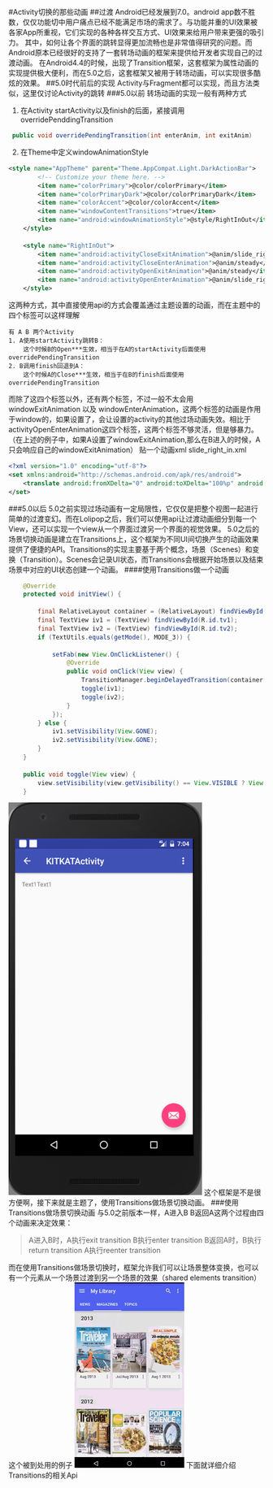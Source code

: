 #Activity切换的那些动画
##过渡
Android已经发展到7.0。android app数不胜数，仅仅功能切中用户痛点已经不能满足市场的需求了。与功能并重的UI效果被各家App所重视，它们实现的各种各样交互方式、UI效果来给用户带来更强的吸引力。
其中，如何让各个界面的跳转显得更加流畅也是非常值得研究的问题。而Android原本已经很好的支持了一套转场动画的框架来提供给开发者实现自己的过渡动画。
在Android4.4的时候，出现了Transition框架，这套框架为属性动画的实现提供极大便利，而在5.0之后，这套框架又被用于转场动画，可以实现很多酷炫的效果。
##5.0时代前后的实现
Activity与Fragment都可以实现，而且方法类似，这里仅讨论Activity的跳转
###5.0以前
转场动画的实现一般有两种方式
1. 在Activity startActivity以及finish的后面，紧接调用overridePenddingTransition
```java
 public void overridePendingTransition(int enterAnim, int exitAnim)
```
2. 在Theme中定义windowAnimationStyle
```xml
<style name="AppTheme" parent="Theme.AppCompat.Light.DarkActionBar">
        <!-- Customize your theme here. -->
        <item name="colorPrimary">@color/colorPrimary</item>
        <item name="colorPrimaryDark">@color/colorPrimaryDark</item>
        <item name="colorAccent">@color/colorAccent</item>
        <item name="windowContentTransitions">true</item>
        <item name="android:windowAnimationStyle">@style/RightInOut</item>
    </style>

    <style name="RightInOut">
        <item name="android:activityCloseExitAnimation">@anim/slide_right_out</item>
        <item name="android:activityCloseEnterAnimation">@anim/steady</item>
        <item name="android:activityOpenExitAnimation">@anim/steady</item>
        <item name="android:activityOpenEnterAnimation">@anim/slide_right_in</item>
    </style>
```
这两种方式，其中直接使用api的方式会覆盖通过主题设置的动画，而在主题中的四个标签可以这样理解
```text
有 A B 两个Activity
1. A使用startActivity跳转B：
    这个时候B的Open***生效，相当于在A的startActivity后面使用overridePendingTransition
2. B调用finish回退到A：
    这个时候A的Close***生效，相当于在B的finish后面使用overridePendingTransition
```
而除了这四个标签以外，还有两个标签，不过一般不太会用windowExitAnimation 以及 windowEnterAnimation，这两个标签的动画是作用于window的，如果设置了，会让设置的activity的其他过场动画失效。相比于activityOpenEnterAnimation这四个标签，这两个标签不够灵活，但是够暴力。（在上述的例子中，如果A设置了windowExitAnimation,那么在B进入的时候，A只会响应自己的windowExitAnimation）
贴一个动画xml
slide_right_in.xml
```xml
<?xml version="1.0" encoding="utf-8"?>
<set xmlns:android="http://schemas.android.com/apk/res/android">
    <translate android:fromXDelta="0" android:toXDelta="100%p" android:duration="300"/>
</set>
```
###5.0以后
5.0之前实现过场动画有一定局限性，它仅仅是把整个视图一起进行简单的过渡变幻。而在Lolipop之后，我们可以使用api让过渡动画细分到每一个View，还可以实现一个view从一个界面过渡另一个界面的视觉效果。
5.0之后的场景切换动画是建立在Transitions上，这个框架为不同UI间切换产生的动画效果提供了便捷的API。Transitions的实现主要基于两个概念，场景（Scenes）和变换（Transition）。Scenes会记录UI状态，而Transitions会根据开始场景以及结束场景中对应的UI状态创建一个动画。
####使用Transitions做一个动画
```java
    @Override
    protected void initView() {

        final RelativeLayout container = (RelativeLayout) findViewById(R.id.content_kitkat);
        final TextView iv1 = (TextView) findViewById(R.id.tv1);
        final TextView iv2 = (TextView) findViewById(R.id.tv2);
        if (TextUtils.equals(getMode(), MODE_3)) {

            setFab(new View.OnClickListener() {
                @Override
                public void onClick(View view) {
                    TransitionManager.beginDelayedTransition(container, new Fade());
                    toggle(iv1);
                    toggle(iv2);
                }
            });
        } else {
            iv1.setVisibility(View.GONE);
            iv2.setVisibility(View.GONE);
        }
    }

    public void toggle(View view) {
        view.setVisibility(view.getVisibility() == View.VISIBLE ? View.INVISIBLE : View.VISIBLE);
    }
```
![](./_image/20170213-1.gif)
这个框架是不是很方便啊，接下来就是主题了，使用Transitions做场景切换动画。
###使用Transitions做场景切换动画
与5.0之前版本一样，A进入B B返回A这两个过程由四个动画来决定效果：
> A进入B时，A执行exit transition B执行enter transition
> B返回A时，B执行return transition A执行reenter transition

而在使用Transitions做场景切换时，框架允许我们可以让场景整体变换，也可以有一个元素从一个场景过渡到另一个场景的效果（shared elements transition）
这个被到处用的例子
![](./_image/1-150113195F54J.gif)
下面就详细介绍Transitions的相关Api










